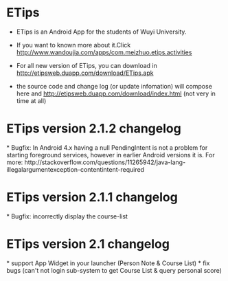 ETips
===

* ETips is an Android App for the students of Wuyi University.

* If you want to known more about it.Click http://www.wandoujia.com/apps/com.meizhuo.etips.activities 
* For all new version of ETips, you can download in http://etipsweb.duapp.com/download/ETips.apk   
* the source code and change log (or update infomation) will compose here and http://etipsweb.duapp.com/download/index.html  (not very in time at all)


<H1>ETips version 2.1.2 changelog</H1> 
  * Bugfix:  In Android 4.x having a null PendingIntent is not a problem for starting foreground services, however in earlier Android versions it is.
  For more:
  http://stackoverflow.com/questions/11265942/java-lang-illegalargumentexception-contentintent-required
  
<H1>ETips version 2.1.1 changelog</H1> 
  * Bugfix: incorrectly display the  course-list

<H1>ETips version 2.1 changelog</H1> 
  * support App Widget in your launcher (Person Note &  Course List) 
  * fix bugs (can't not login sub-system to get Course List & query personal score) 
  



